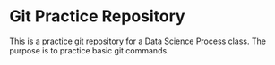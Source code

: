 # Git Practice Repository
This is a practice git repository for a Data Science Process class. The purpose is to practice basic git commands.
